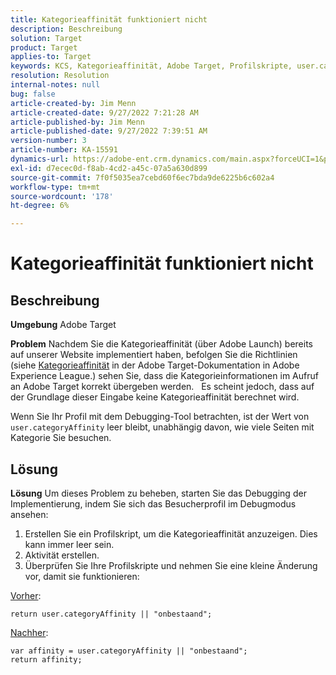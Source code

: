 ```yaml
---
title: Kategorieaffinität funktioniert nicht
description: Beschreibung
solution: Target
product: Target
applies-to: Target
keywords: KCS, Kategorieaffinität, Adobe Target, Profilskripte, user.categoryAffinity
resolution: Resolution
internal-notes: null
bug: false
article-created-by: Jim Menn
article-created-date: 9/27/2022 7:21:28 AM
article-published-by: Jim Menn
article-published-date: 9/27/2022 7:39:51 AM
version-number: 3
article-number: KA-15591
dynamics-url: https://adobe-ent.crm.dynamics.com/main.aspx?forceUCI=1&pagetype=entityrecord&etn=knowledgearticle&id=05ff4dfb-343e-ed11-9db1-0022480866ad
exl-id: d7ecec0d-f8ab-4cd2-a45c-07a5a630d899
source-git-commit: 7f0f5035ea7cebd60f6ec7bda9de6225b6c602a4
workflow-type: tm+mt
source-wordcount: '178'
ht-degree: 6%

---
```


# Kategorieaffinität funktioniert nicht

## Beschreibung


<b>Umgebung</b>
Adobe Target

<b>Problem</b>
Nachdem Sie die Kategorieaffinität (über Adobe Launch) bereits auf unserer Website implementiert haben, befolgen Sie die Richtlinien (siehe [Kategorieaffinität](https://docs.adobe.com/content/help/en/target/using/audiences/visitor-profiles/category-affinity.html "Klicken Sie auf den Link https://docs.adobe.com/content/help/en/target/using/audiences/visitor-profiles/category-affinity.html") in der Adobe Target-Dokumentation in Adobe Experience League.) sehen Sie, dass die Kategorieinformationen im Aufruf an Adobe Target korrekt übergeben werden.
 
Es scheint jedoch, dass auf der Grundlage dieser Eingabe keine Kategorieaffinität berechnet wird.

Wenn Sie Ihr Profil mit dem Debugging-Tool betrachten, ist der Wert von `user.categoryAffinity` leer bleibt, unabhängig davon, wie viele Seiten mit Kategorie Sie besuchen.


## Lösung


<b>Lösung</b>
Um dieses Problem zu beheben, starten Sie das Debugging der Implementierung, indem Sie sich das Besucherprofil im Debugmodus ansehen:

1. Erstellen Sie ein Profilskript, um die Kategorieaffinität anzuzeigen. Dies kann immer leer sein.
2. Aktivität erstellen.
3. Überprüfen Sie Ihre Profilskripte und nehmen Sie eine kleine Änderung vor, damit sie funktionieren:


<u>Vorher</u>:


```
return user.categoryAffinity || "onbestaand";
```


<u>Nachher</u>:


```
var affinity = user.categoryAffinity || "onbestaand";
return affinity;
```
